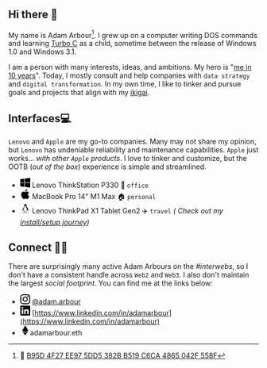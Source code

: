 ## Hi there 👋

My name is Adam Arbour[^1]. I grew up on a computer writing DOS commands and learning [Turbo C](https://en.wikipedia.org/wiki/Borland_Turbo_C) as a child, sometime between the release of Windows 1.0 and Windows 3.1.

I am a person with many interests, ideas, and ambitions. My hero is "[me in 10 years](https://medium.com/live-your-life-on-purpose/your-hero-should-be-your-10-year-self-in-the-future-matthew-mcconaughey-oscar-speech-27d57b5e3589)". Today, I mostly consult and help companies with `data strategy` and `digital transformation`. In my own time, I like to tinker and pursue goals and projects that align with my [ikigai](https://en.wikipedia.org/wiki/Ikigai).

[^1]: :key: [B95D 4F27 EE97 5DD5 382B  B519 C6CA 4865 042F 558F](https://github.com/adamarbour/adamarbour/blob/main/me.pub)

## Interfaces💻

`Lenovo` and `Apple` are my go-to companies. Many may not share my opinion, but `Lenovo` has undeniable reliability and maintenance capabilities. `Apple` just works... _with other `Apple` products_. I love to tinker and customize, but the OOTB (_out of the box_) experience is simple and streamlined.

- <img height="20" width="20" src="./img/windows.svg" /> Lenovo ThinkStation P330 :office: `office` 
- <img height="20" width="20" src="./img/apple.svg" /> MacBook Pro 14" M1 Max :house: `personal`
- <img height="20" width="20" src="./img/linux.svg" /> Lenovo ThinkPad X1 Tablet Gen2 :airplane: `travel` _( Check out my [install/setup journey](https://adamarbour.github.io/into-the-void/))_



## Connect 👨‍💻

There are surprisingly many active Adam Arbours on the _#interwebs_, so I don't have a consistent handle across `Web2` and `Web3`. I also don't maintain the largest _social footprint_. You can find me at the links below:

* <img height="20" width="20" src="./img/instagram.svg" /> [@adam.arbour](https://www.instagram.com/adam.arbour)
* <img height="20" width="20" src="./img/linkedin.svg" /> [https://www.linkedin.com/in/adamarbour](https://www.linkedin.com/in/adamarbour)
* <img height="20" width="20" src="./img/ethereum.svg" />adamarbour.eth





